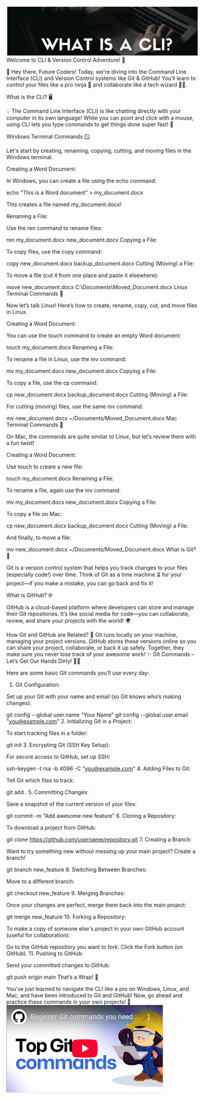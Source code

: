 ![alt text](images/image-1.png)
Welcome to CLI & Version Control Adventure! 🚀

👋 Hey there, Future Coders!
Today, we're diving into the Command Line Interface (CLI) and Version Control systems like Git & GitHub! You’ll learn to control your files like a pro ninja 🥷 and collaborate like a tech wizard 🧙‍♂️.

What is the CLI? 🖥️

💡 The Command Line Interface (CLI) is like chatting directly with your computer in its own language!
While you can point and click with a mouse, using CLI lets you type commands to get things done super fast! 🎯

Windows Terminal Commands 🪟

Let's start by creating, renaming, copying, cutting, and moving files in the Windows terminal.

Creating a Word Document:

In Windows, you can create a file using the echo command:


echo "This is a Word document" > my_document.docx

This creates a file named my_document.docx!

Renaming a File:

Use the ren command to rename files:


ren my_document.docx new_document.docx
Copying a File:

To copy files, use the copy command:


copy new_document.docx backup_document.docx
Cutting (Moving) a File:

To move a file (cut it from one place and paste it elsewhere):


move new_document.docx C:\Documents\Moved_Document.docx
Linux Terminal Commands 🐧

Now let’s talk Linux!
Here’s how to create, rename, copy, cut, and move files in Linux.

Creating a Word Document:

You can use the touch command to create an empty Word document:


touch my_document.docx
Renaming a File:

To rename a file in Linux, use the mv command:


mv my_document.docx new_document.docx
Copying a File:

To copy a file, use the cp command:


cp new_document.docx backup_document.docx
Cutting (Moving) a File:

For cutting (moving) files, use the same mv command:


mv new_document.docx ~/Documents/Moved_Document.docx
Mac Terminal Commands 🍏

On Mac, the commands are quite similar to Linux, but let’s review them with a fun twist!

Creating a Word Document:

Use touch to create a new file:


touch my_document.docx
Renaming a File:

To rename a file, again use the mv command:


mv my_document.docx new_document.docx
Copying a File:

To copy a file on Mac:


cp new_document.docx backup_document.docx
Cutting (Moving) a File:

And finally, to move a file:


mv new_document.docx ~/Documents/Moved_Document.docx
What is Git? 🤔

Git is a version control system that helps you track changes to your files (especially code!) over time.
Think of Git as a time machine ⏳ for your project—if you make a mistake, you can go back and fix it!

What is GitHub? 🌐

GitHub is a cloud-based platform where developers can store and manage their Git repositories.
It’s like social media for code—you can collaborate, review, and share your projects with the world! 🌍

How Git and GitHub are Related? 🔗
Git runs locally on your machine, managing your project versions.
GitHub stores these versions online so you can share your project, collaborate, or back it up safely.
Together, they make sure you never lose track of your awesome work! ✨
Git Commands – Let’s Get Our Hands Dirty! 🧑‍💻

Here are some basic Git commands you’ll use every day:

1. Git Configuration:

Set up your Git with your name and email (so Git knows who’s making changes):


git config --global user.name "Your Name" git config --global user.email "you@example.com"
2. Initializing Git in a Project:

To start tracking files in a folder:


git init
3. Encrypting Git (SSH Key Setup):

For secure access to GitHub, set up SSH:


ssh-keygen -t rsa -b 4096 -C "you@example.com"
4. Adding Files to Git:

Tell Git which files to track:


git add .
5. Committing Changes:

Save a snapshot of the current version of your files:


git commit -m "Add awesome new feature"
6. Cloning a Repository:

To download a project from GitHub:


git clone https://github.com/username/repository.git
7. Creating a Branch:

Want to try something new without messing up your main project? Create a branch!


git branch new_feature
8. Switching Between Branches:

Move to a different branch:


git checkout new_feature
9. Merging Branches:

Once your changes are perfect, merge them back into the main project:


git merge new_feature
10. Forking a Repository:

To make a copy of someone else's project in your own GitHub account (useful for collaboration):

Go to the GitHub repository you want to fork.
Click the Fork button (on GitHub).
11. Pushing to GitHub:

Send your committed changes to GitHub:


git push origin main
That’s a Wrap! 🎉

You’ve just learned to navigate the CLI like a pro on Windows, Linux, and Mac, and have been introduced to Git and GitHub! Now, go ahead and practice these commands in your own projects! 🚀
![alt text](images/image.png)